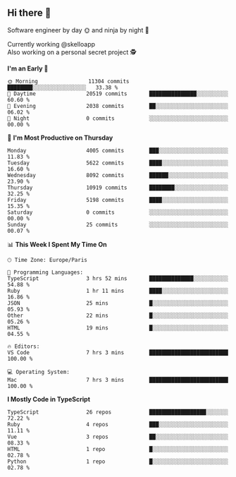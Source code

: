 ## Hi there 👋

Software engineer by day 🌞 and ninja by night 🌝

Currently working @skelloapp <br>
Also working on a personal secret project 🕵️

<!--START_SECTION:waka-->
**I'm an Early 🐤** 

```text
🌞 Morning                11304 commits       ████████░░░░░░░░░░░░░░░░░   33.38 % 
🌆 Daytime                20519 commits       ███████████████░░░░░░░░░░   60.60 % 
🌃 Evening                2038 commits        ██░░░░░░░░░░░░░░░░░░░░░░░   06.02 % 
🌙 Night                  0 commits           ░░░░░░░░░░░░░░░░░░░░░░░░░   00.00 % 
```
📅 **I'm Most Productive on Thursday** 

```text
Monday                   4005 commits        ███░░░░░░░░░░░░░░░░░░░░░░   11.83 % 
Tuesday                  5622 commits        ████░░░░░░░░░░░░░░░░░░░░░   16.60 % 
Wednesday                8092 commits        ██████░░░░░░░░░░░░░░░░░░░   23.90 % 
Thursday                 10919 commits       ████████░░░░░░░░░░░░░░░░░   32.25 % 
Friday                   5198 commits        ████░░░░░░░░░░░░░░░░░░░░░   15.35 % 
Saturday                 0 commits           ░░░░░░░░░░░░░░░░░░░░░░░░░   00.00 % 
Sunday                   25 commits          ░░░░░░░░░░░░░░░░░░░░░░░░░   00.07 % 
```


📊 **This Week I Spent My Time On** 

```text
🕑︎ Time Zone: Europe/Paris

💬 Programming Languages: 
TypeScript               3 hrs 52 mins       ██████████████░░░░░░░░░░░   54.88 % 
Ruby                     1 hr 11 mins        ████░░░░░░░░░░░░░░░░░░░░░   16.86 % 
JSON                     25 mins             █░░░░░░░░░░░░░░░░░░░░░░░░   05.93 % 
Other                    22 mins             █░░░░░░░░░░░░░░░░░░░░░░░░   05.26 % 
HTML                     19 mins             █░░░░░░░░░░░░░░░░░░░░░░░░   04.55 % 

🔥 Editors: 
VS Code                  7 hrs 3 mins        █████████████████████████   100.00 % 

💻 Operating System: 
Mac                      7 hrs 3 mins        █████████████████████████   100.00 % 
```

**I Mostly Code in TypeScript** 

```text
TypeScript               26 repos            ██████████████████░░░░░░░   72.22 % 
Ruby                     4 repos             ███░░░░░░░░░░░░░░░░░░░░░░   11.11 % 
Vue                      3 repos             ██░░░░░░░░░░░░░░░░░░░░░░░   08.33 % 
HTML                     1 repo              █░░░░░░░░░░░░░░░░░░░░░░░░   02.78 % 
Python                   1 repo              █░░░░░░░░░░░░░░░░░░░░░░░░   02.78 % 
```




<!--END_SECTION:waka-->

<!--
**antoinelncl/antoinelncl** is a ✨ _special_ ✨ repository because its `README.md` (this file) appears on your GitHub profile.

Here are some ideas to get you started:

- 🔭 I’m currently working on ...
- 🌱 I’m currently learning ...
- 👯 I’m looking to collaborate on ...
- 🤔 I’m looking for help with ...
- 💬 Ask me about ...
- 📫 How to reach me: ...
- 😄 Pronouns: ...
- ⚡ Fun fact: ...
-->
